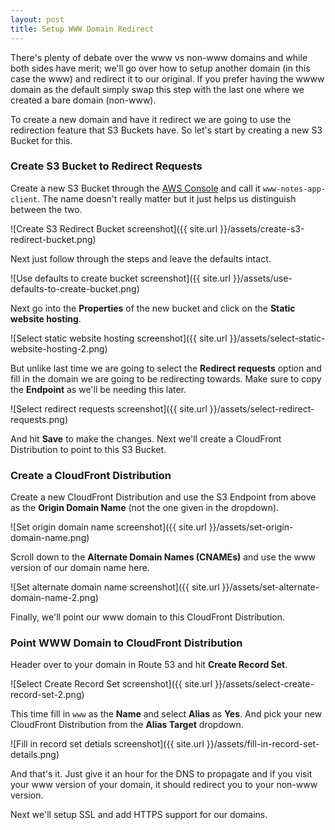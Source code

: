 ```yaml
---
layout: post
title: Setup WWW Domain Redirect
---
```


There's plenty of debate over the www vs non-www domains and while both sides have merit; we'll go over how to setup another domain (in this case the www) and redirect it to our original. If you prefer having the wwww domain as the default simply swap this step with the last one where we created a bare domain (non-www).

To create a new domain and have it redirect we are going to use the redirection feature that S3 Buckets have. So let's start by creating a new S3 Bucket for this.

### Create S3 Bucket to Redirect Requests

Create a new S3 Bucket through the [AWS Console](https://console.aws.amazon.com) and call it `www-notes-app-client`. The name doesn't really matter but it just helps us distinguish between the two.

![Create S3 Redirect Bucket screenshot]({{ site.url }}/assets/create-s3-redirect-bucket.png)

Next just follow through the steps and leave the defaults intact.

![Use defaults to create bucket screenshot]({{ site.url }}/assets/use-defaults-to-create-bucket.png)

Next go into the **Properties** of the new bucket and click on the **Static website hosting**.

![Select static website hosting screenshot]({{ site.url }}/assets/select-static-website-hosting-2.png)

But unlike last time we are going to select the **Redirect requests** option and fill in the domain we are going to be redirecting towards. Make sure to copy the **Endpoint** as we'll be needing this later.

![Select redirect requests screenshot]({{ site.url }}/assets/select-redirect-requests.png)

And hit **Save** to make the changes. Next we'll create a CloudFront Distribution to point to this S3 Bucket.

### Create a CloudFront Distribution

Create a new CloudFront Distribution and use the S3 Endpoint from above as the **Origin Domain Name** (not the one given in the dropdown).

![Set origin domain name screenshot]({{ site.url }}/assets/set-origin-domain-name.png)

Scroll down to the **Alternate Domain Names (CNAMEs)** and use the www version of our domain name here.

![Set alternate domain name screenshot]({{ site.url }}/assets/set-alternate-domain-name-2.png)

Finally, we'll point our www domain to this CloudFront Distribution.

### Point WWW Domain to CloudFront Distribution

Header over to your domain in Route 53 and hit **Create Record Set**.

![Select Create Record Set screenshot]({{ site.url }}/assets/select-create-record-set-2.png)

This time fill in `www` as the **Name** and select **Alias** as **Yes**. And pick your new CloudFront Distribution from the **Alias Target** dropdown.

![Fill in record set detials screenshot]({{ site.url }}/assets/fill-in-record-set-details.png)

And that's it. Just give it an hour for the DNS to propagate and if you visit your www version of your domain, it should redirect you to your non-www version.

Next we'll setup SSL and add HTTPS support for our domains.
